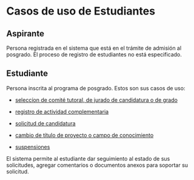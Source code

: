 # Casos de uso de Estudiantes

## Aspirante

Persona registrada en el sistema que está en el trámite de admisión al
posgrado. El proceso de registro de estudiantes no está especificado.



## Estudiante

Persona inscrita al programa de posgrado. Estos son sus casos de uso:

- [seleccíon de comité tutoral, de jurado de candidatura o de grado](seleccion_comite.md)

- [registro de actividad complementaria](registro_actividad_complementaria.md)

- [solicitud de candidatura](solicitud_candidatura.md)

- [cambio de título de proyecto o campo de conocimiento](cambio_proyecto.md)

- [suspensiones](solicitud_suspension.md)

  
El sistema permite al estudiante dar seguimiento al estado de sus
solicitudes, agregar comentarios o documentos anexos para soportar su
solicitud.
